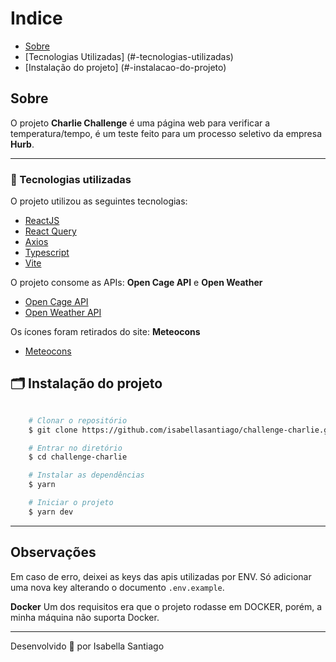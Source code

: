 
# Indice
- [Sobre](#-sobre)
- [Tecnologias Utilizadas] (#-tecnologias-utilizadas)
- [Instalação do projeto] (#-instalacao-do-projeto)

## Sobre

O projeto **Charlie Challenge** é uma página web para verificar a temperatura/tempo, é um teste feito para um processo seletivo da empresa **Hurb**.

---

### 🚀 Tecnologias utilizadas

O projeto utilizou as seguintes tecnologias:

- [ReactJS](https://reactjs.org)
- [React Query](https://react-query-v3.tanstack.com)
- [Axios](https://github.com/axios/axios)
- [Typescript](https://www.typescriptlang.org)
- [Vite](https://vitejs.dev)

O projeto consome as APIs: **Open Cage API** e **Open Weather**

- [Open Cage API](https://opencagedata.com/)
- [Open Weather API](https://openweathermap.org/api)

Os ícones foram retirados do site: **Meteocons**
- [Meteocons](http://www.alessioatzeni.com/meteocons/)

## 🗂 Instalação do projeto

```bash

    # Clonar o repositório
    $ git clone https://github.com/isabellasantiago/challenge-charlie.git

    # Entrar no diretório
    $ cd challenge-charlie

    # Instalar as dependências
    $ yarn

    # Iniciar o projeto
    $ yarn dev
```

---

## Observações
Em caso de erro, deixei as keys das apis utilizadas por ENV.
Só adicionar uma nova key alterando o documento `.env.example`.



**Docker**
Um dos requisitos era que o projeto rodasse em DOCKER, porém, a minha máquina não suporta Docker.

---


Desenvolvido 💜 por Isabella Santiago
